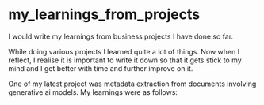 # my_learnings_from_projects
I would write my learnings from business projects I have done so far. 

While doing various projects I learned quite a lot of things. Now when I reflect, I realise it is important to write it down so that it gets stick to my mind and I get better with time and further improve on it.

One of my latest project was metadata extraction from documents involving generative ai models. 
My learnings were as follows: 


